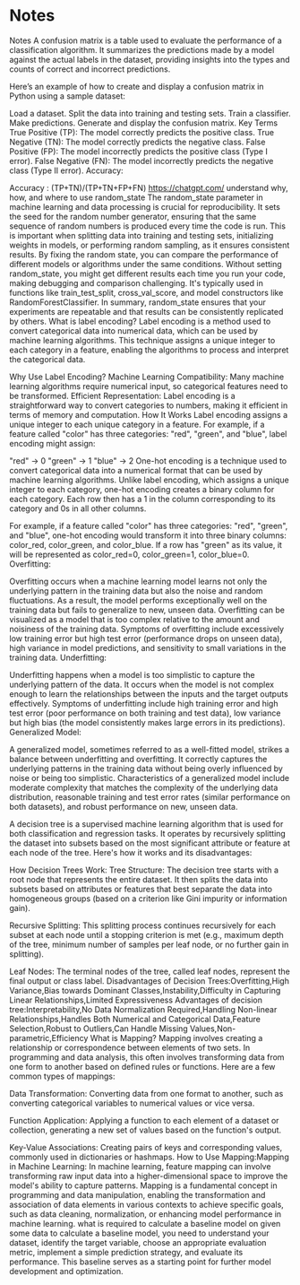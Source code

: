 # Notes
Notes
A confusion matrix is a table used to evaluate the performance of a classification algorithm. It summarizes the predictions made by a model against the actual labels in the dataset, providing insights into the types and counts of correct and incorrect predictions.

Here’s an example of how to create and display a confusion matrix in Python using a sample dataset:

Load a dataset.
Split the data into training and testing sets.
Train a classifier.
Make predictions.
Generate and display the confusion matrix.
Key Terms
True Positive (TP): The model correctly predicts the positive class.
True Negative (TN): The model correctly predicts the negative class.
False Positive (FP): The model incorrectly predicts the positive class (Type I error).
False Negative (FN): The model incorrectly predicts the negative class (Type II error).
Accuracy: 

Accuracy : (TP+TN)/(TP+TN+FP+FN)
https://chatgpt.com/
understand why, how, and where to use random_state
The random_state parameter in machine learning and data processing is crucial for reproducibility. It sets the seed for the random number generator, ensuring that the same sequence of random numbers is produced every time the code is run. This is important when splitting data into training and testing sets, initializing weights in models, or performing random sampling, as it ensures consistent results. By fixing the random state, you can compare the performance of different models or algorithms under the same conditions. Without setting random_state, you might get different results each time you run your code, making debugging and comparison challenging. It's typically used in functions like train_test_split, cross_val_score, and model constructors like RandomForestClassifier. In summary, random_state ensures that your experiments are repeatable and that results can be consistently replicated by others.
What is label encoding?
Label encoding is a method used to convert categorical data into numerical data, which can be used by machine learning algorithms. This technique assigns a unique integer to each category in a feature, enabling the algorithms to process and interpret the categorical data.

Why Use Label Encoding?
Machine Learning Compatibility: Many machine learning algorithms require numerical input, so categorical features need to be transformed.
Efficient Representation: Label encoding is a straightforward way to convert categories to numbers, making it efficient in terms of memory and computation.
How It Works
Label encoding assigns a unique integer to each unique category in a feature. For example, if a feature called "color" has three categories: "red", "green", and "blue", label encoding might assign:

"red" -> 0
"green" -> 1
"blue" -> 2
One-hot encoding is a technique used to convert categorical data into a numerical format that can be used by machine learning algorithms. Unlike label encoding, which assigns a unique integer to each category, one-hot encoding creates a binary column for each category. Each row then has a 1 in the column corresponding to its category and 0s in all other columns.

For example, if a feature called "color" has three categories: "red", "green", and "blue", one-hot encoding would transform it into three binary columns: color_red, color_green, and color_blue. If a row has "green" as its value, it will be represented as color_red=0, color_green=1, color_blue=0.
Overfitting:

Overfitting occurs when a machine learning model learns not only the underlying pattern in the training data but also the noise and random fluctuations. As a result, the model performs exceptionally well on the training data but fails to generalize to new, unseen data. Overfitting can be visualized as a model that is too complex relative to the amount and noisiness of the training data.
Symptoms of overfitting include excessively low training error but high test error (performance drops on unseen data), high variance in model predictions, and sensitivity to small variations in the training data.
Underfitting:

Underfitting happens when a model is too simplistic to capture the underlying pattern of the data. It occurs when the model is not complex enough to learn the relationships between the inputs and the target outputs effectively.
Symptoms of underfitting include high training error and high test error (poor performance on both training and test data), low variance but high bias (the model consistently makes large errors in its predictions).
Generalized Model:

A generalized model, sometimes referred to as a well-fitted model, strikes a balance between underfitting and overfitting. It correctly captures the underlying patterns in the training data without being overly influenced by noise or being too simplistic.
Characteristics of a generalized model include moderate complexity that matches the complexity of the underlying data distribution, reasonable training and test error rates (similar performance on both datasets), and robust performance on new, unseen data.

A decision tree is a supervised machine learning algorithm that is used for both classification and regression tasks. It operates by recursively splitting the dataset into subsets based on the most significant attribute or feature at each node of the tree. Here's how it works and its disadvantages:

How Decision Trees Work:
Tree Structure: The decision tree starts with a root node that represents the entire dataset. It then splits the data into subsets based on attributes or features that best separate the data into homogeneous groups (based on a criterion like Gini impurity or information gain).

Recursive Splitting: This splitting process continues recursively for each subset at each node until a stopping criterion is met (e.g., maximum depth of the tree, minimum number of samples per leaf node, or no further gain in splitting).

Leaf Nodes: The terminal nodes of the tree, called leaf nodes, represent the final output or class label.
Disadvantages of Decision Trees:Overfitting,High Variance,Bias towards Dominant Classes,Instability,Difficulty in Capturing Linear Relationships,Limited Expressiveness
Advantages of decision tree:Interpretability,No Data Normalization Required,Handling Non-linear Relationships,Handles Both Numerical and Categorical Data,Feature Selection,Robust to Outliers,Can Handle Missing Values,Non-parametric,Efficiency
What is Mapping?
Mapping involves creating a relationship or correspondence between elements of two sets. In programming and data analysis, this often involves transforming data from one form to another based on defined rules or functions. Here are a few common types of mappings:

Data Transformation: Converting data from one format to another, such as converting categorical variables to numerical values or vice versa.

Function Application: Applying a function to each element of a dataset or collection, generating a new set of values based on the function's output.

Key-Value Associations: Creating pairs of keys and corresponding values, commonly used in dictionaries or hashmaps.
How to Use Mapping:Mapping in Machine Learning: In machine learning, feature mapping can involve transforming raw input data into a higher-dimensional space to improve the model's ability to capture patterns.
Mapping is a fundamental concept in programming and data manipulation, enabling the transformation and association of data elements in various contexts to achieve specific goals, such as data cleaning, normalization, or enhancing model performance in machine learning.
what is required to calculate a baseline model on given some data
to calculate a baseline model, you need to understand your dataset, identify the target variable, choose an appropriate evaluation metric, implement a simple prediction strategy, and evaluate its performance. This baseline serves as a starting point for further model development and optimization.
